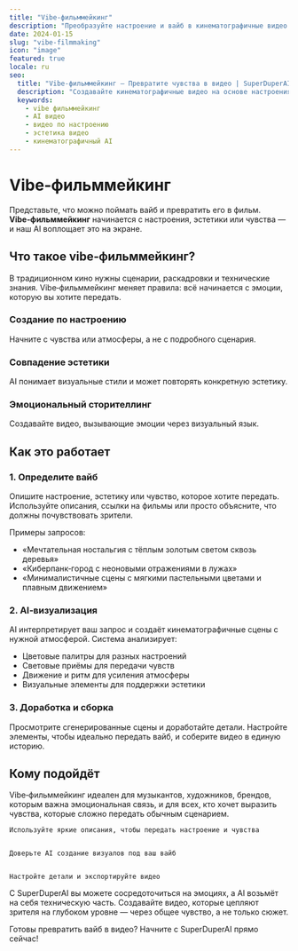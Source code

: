 ```yaml
---
title: "Vibe‑фильммейкинг"
description: "Преобразуйте настроение и вайб в кинематографичные видео с помощью AI."
date: 2024-01-15
slug: "vibe-filmmaking"
icon: "image"
featured: true
locale: ru
seo:
  title: "Vibe‑фильммейкинг — Превратите чувства в видео | SuperDuperAI"
  description: "Создавайте кинематографичные видео на основе настроения, эстетики и чувств, а не только сценария."
  keywords:
    - vibe фильммейкинг
    - AI видео
    - видео по настроению
    - эстетика видео
    - кинематографичный AI
---
```


# Vibe‑фильммейкинг

Представьте, что можно поймать вайб и превратить его в фильм. **Vibe‑фильммейкинг** начинается с настроения, эстетики или чувства — и наш AI воплощает это на экране.

## Что такое vibe‑фильммейкинг?

В традиционном кино нужны сценарии, раскадровки и технические знания. Vibe‑фильммейкинг меняет правила: всё начинается с эмоции, которую вы хотите передать.

### Создание по настроению

Начните с чувства или атмосферы, а не с подробного сценария.


  ### Совпадение эстетики

AI понимает визуальные стили и может повторять конкретную эстетику.


  ### Эмоциональный сторителлинг

Создавайте видео, вызывающие эмоции через визуальный язык.




## Как это работает

### 1. Определите вайб

Опишите настроение, эстетику или чувство, которое хотите передать. Используйте описания, ссылки на фильмы или просто объясните, что должны почувствовать зрители.

Примеры запросов:

- «Мечтательная ностальгия с тёплым золотым светом сквозь деревья»
- «Киберпанк‑город с неоновыми отражениями в лужах»
- «Минималистичные сцены с мягкими пастельными цветами и плавным движением»

### 2. AI‑визуализация

AI интерпретирует ваш запрос и создаёт кинематографичные сцены с нужной атмосферой. Система анализирует:

- Цветовые палитры для разных настроений
- Световые приёмы для передачи чувств
- Движение и ритм для усиления атмосферы
- Визуальные элементы для поддержки эстетики

### 3. Доработка и сборка

Просмотрите сгенерированные сцены и доработайте детали. Настройте элементы, чтобы идеально передать вайб, и соберите видео в единую историю.

## Кому подойдёт

Vibe‑фильммейкинг идеален для музыкантов, художников, брендов, которым важна эмоциональная связь, и для всех, кто хочет выразить чувства, которые сложно передать обычным сценарием.


  
    Используйте яркие описания, чтобы передать настроение и чувства
  
  
    Доверьте AI создание визуалов под ваш вайб
  
  
    Настройте детали и экспортируйте видео
  


С SuperDuperAI вы можете сосредоточиться на эмоциях, а AI возьмёт на себя техническую часть. Создавайте видео, которые цепляют зрителя на глубоком уровне — через общее чувство, а не только сюжет.


  Готовы превратить вайб в видео? Начните с SuperDuperAI прямо сейчас!

